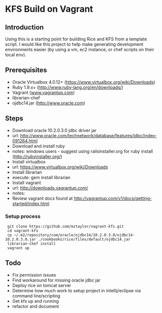 KFS Build on Vagrant
====================
## Introduction
Using this is a starting point for building Rice and KFS from a template script. I would like this project to help
make generating development environments easier (by using a vm, ec2 instance, or chef scripts on their local env).

## Prerequisites 
- Oracle Virtualbox 4.0.12+ (https://www.virtualbox.org/wiki/Downloads)
- Ruby 1.9.x+ (http://www.ruby-lang.org/en/downloads/)
- Vagrant (www.vagrantup.com)
- librarian-chef
- ojdbc14.jar (http://www.oracle.com)

## Steps
- Download oracle 10.2.0.3.0 jdbc driver jar 
 - url: http://www.oracle.com/technetwork/database/features/jdbc/index-091264.html
- Download and install ruby
 - notes: windows users - suggest using railsinstaller.org for ruby install (http://rubyinstaller.org/)
- Install virtualbox
 - url: https://www.virtualbox.org/wiki/Downloads
- Install librarian
 - execute: gem install librarian
- Install vagrant
 - url: http://downloads.vagrantup.com/
- notes:
 - Review vagrant docs found at http://vagrantup.com/v1/docs/getting-started/index.html

### Setup process

     git clone https://github.com/mztaylor/vagrant-kfs.git
     cd vagrant-kfs
     cp ~/.m2/repository/com/oracle/ojdbc14/10.2.0.3.0/ojdbc14-10.2.0.3.0.jar ./cookbooks/rice/files/default/ojdbc14.jar
     librarian-chef install
     vagrant up

## Todo
- Fix permission issues
- Find workaround for missing oracle jdbc jar
- Deploy rice on tomcat server
- Determine how much work to setup project in intellij/eclipse via command line/scripting
- Get kfs up and running
- refactor and document

